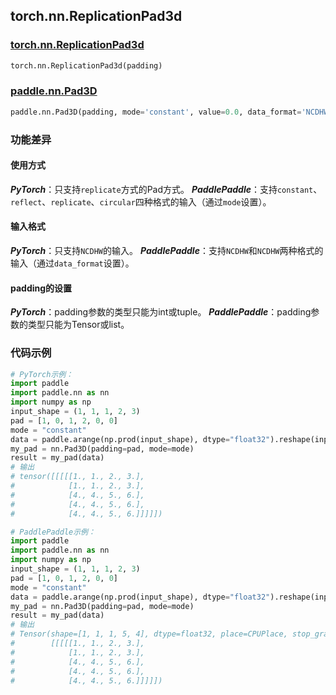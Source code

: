 ## torch.nn.ReplicationPad3d
### [torch.nn.ReplicationPad3d](https://pytorch.org/docs/stable/generated/torch.nn.ReplicationPad3d.html?highlight=pad#torch.nn.ReplicationPad3d)
```python
torch.nn.ReplicationPad3d(padding)
```
### [paddle.nn.Pad3D](https://www.paddlepaddle.org.cn/documentation/docs/zh/api/paddle/nn/Pad3D_cn.html#pad3d)
```python
paddle.nn.Pad3D(padding, mode='constant', value=0.0, data_format='NCDHW', name=None)
```

### 功能差异

#### 使用方式
***PyTorch***：只支持`replicate`方式的Pad方式。
***PaddlePaddle***：支持`constant`、`reflect`、`replicate`、`circular`四种格式的输入（通过`mode`设置）。

#### 输入格式
***PyTorch***：只支持`NCDHW`的输入。
***PaddlePaddle***：支持`NCDHW`和`NCDHW`两种格式的输入（通过`data_format`设置）。

#### padding的设置
***PyTorch***：padding参数的类型只能为int或tuple。
***PaddlePaddle***：padding参数的类型只能为Tensor或list。


### 代码示例
``` python
# PyTorch示例：
import paddle
import paddle.nn as nn
import numpy as np
input_shape = (1, 1, 1, 2, 3)
pad = [1, 0, 1, 2, 0, 0]
mode = "constant"
data = paddle.arange(np.prod(input_shape), dtype="float32").reshape(input_shape) + 1
my_pad = nn.Pad3D(padding=pad, mode=mode)
result = my_pad(data)
# 输出
# tensor([[[[[1., 1., 2., 3.],
#            [1., 1., 2., 3.],
#            [4., 4., 5., 6.],
#            [4., 4., 5., 6.],
#            [4., 4., 5., 6.]]]]])

```

``` python
# PaddlePaddle示例：
import paddle
import paddle.nn as nn
import numpy as np
input_shape = (1, 1, 1, 2, 3)
pad = [1, 0, 1, 2, 0, 0]
mode = "constant"
data = paddle.arange(np.prod(input_shape), dtype="float32").reshape(input_shape) + 1
my_pad = nn.Pad3D(padding=pad, mode=mode)
result = my_pad(data)
# 输出
# Tensor(shape=[1, 1, 1, 5, 4], dtype=float32, place=CPUPlace, stop_gradient=True,
#        [[[[[1., 1., 2., 3.],
#            [1., 1., 2., 3.],
#            [4., 4., 5., 6.],
#            [4., 4., 5., 6.],
#            [4., 4., 5., 6.]]]]])
```
